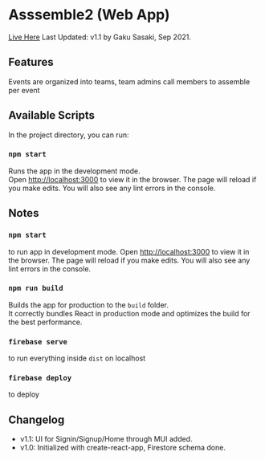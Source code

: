 # Asssemble2 (Web App)
[Live Here](https://assemble2-b630f.web.app/)
Last Updated: v1.1 by Gaku Sasaki, Sep 2021.

## Features
Events are organized into teams, team admins call members to assemble per event

## Available Scripts
In the project directory, you can run:
### `npm start`
Runs the app in the development mode.\
Open [http://localhost:3000](http://localhost:3000) to view it in the browser.
The page will reload if you make edits. You will also see any lint errors in the console.

## Notes
### `npm start`
to run app in development mode. Open [http://localhost:3000](http://localhost:3000) to view it in the browser. 
The page will reload if you make edits. You will also see any lint errors in the console.

### `npm run build` 
Builds the app for production to the `build` folder.\
It correctly bundles React in production mode and optimizes the build for the best performance.

### `firebase serve` 
to run everything inside `dist` on localhost
### `firebase deploy` 
to deploy

## Changelog
- v1.1: UI for Signin/Signup/Home through MUI added.
- v1.0: Initialized with create-react-app, Firestore schema done.